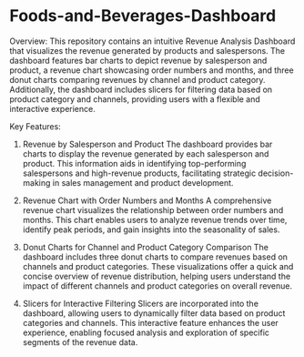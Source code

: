 # Foods-and-Beverages-Dashboard
Overview:
This repository contains an intuitive Revenue Analysis Dashboard that visualizes the revenue generated by products and salespersons. The dashboard features bar charts to depict revenue by salesperson and product, a revenue chart showcasing order numbers and months, and three donut charts comparing revenues by channel and product category. Additionally, the dashboard includes slicers for filtering data based on product category and channels, providing users with a flexible and interactive experience.

Key Features:
1. Revenue by Salesperson and Product
The dashboard provides bar charts to display the revenue generated by each salesperson and product. This information aids in identifying top-performing salespersons and high-revenue products, facilitating strategic decision-making in sales management and product development.

2. Revenue Chart with Order Numbers and Months
A comprehensive revenue chart visualizes the relationship between order numbers and months. This chart enables users to analyze revenue trends over time, identify peak periods, and gain insights into the seasonality of sales.

3. Donut Charts for Channel and Product Category Comparison
The dashboard includes three donut charts to compare revenues based on channels and product categories. These visualizations offer a quick and concise overview of revenue distribution, helping users understand the impact of different channels and product categories on overall revenue.

4. Slicers for Interactive Filtering
Slicers are incorporated into the dashboard, allowing users to dynamically filter data based on product categories and channels. This interactive feature enhances the user experience, enabling focused analysis and exploration of specific segments of the revenue data.
